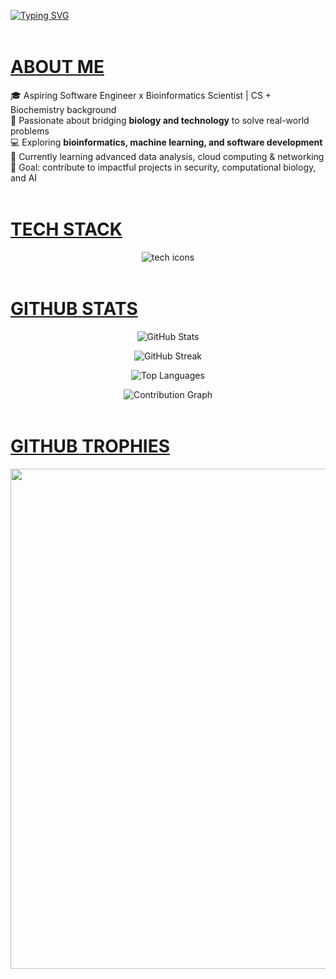 <!-- Typing SVG -->
[![Typing SVG](https://readme-typing-svg.herokuapp.com?font=Fira+Code&size=28&pause=1000&color=000000&width=800&lines=Hi+there%2C+I'm+Kxxcelo+welcome+to+my%0AGithub)](https://git.io/typing-svg)

<p align="center">
  <img src="https://raw.githubusercontent.com/andreasbm/readme/master/assets/lines/rainbow.png" width="100%" height="4px" />
</p>

# <u>ABOUT ME</u>
🎓 Aspiring Software Engineer x Bioinformatics Scientist | CS + Biochemistry background<br>
🧬 Passionate about bridging <b>biology and technology</b> to solve real-world problems<br>
💻 Exploring <b>bioinformatics, machine learning, and software development</b><br>
🌱 Currently learning advanced data analysis, cloud computing & networking<br>
🎯 Goal: contribute to impactful projects in security, computational biology, and AI
</p>

<p align="center">
  <img src="https://raw.githubusercontent.com/andreasbm/readme/master/assets/lines/rainbow.png" width="100%" height="4px" />
</p>

# <u>TECH STACK</u>
<p align="center">
  <img src="https://skillicons.dev/icons?i=cpp,java,python,html,git,github,docker,postman,powershell" alt="tech icons"/>
</p>

<p align="center">
  <img src="https://raw.githubusercontent.com/andreasbm/readme/master/assets/lines/rainbow.png" width="100%" height="4px" />
</p>

# <u>GITHUB STATS</u>

<p align="center">
  <img src="https://github-readme-stats.vercel.app/api?username=Kingsleyxelo&show_icons=true&count_private=true&hide_border=true&theme=radical" alt="GitHub Stats" />
</p>

<p align="center">
  <img src="https://github-readme-streak-stats.herokuapp.com/?user=Kingsleyxelo&theme=radical&hide_border=true" alt="GitHub Streak" />
</p>

<p align="center">
  <img src="https://github-readme-stats.vercel.app/api/top-langs/?username=Kingsleyxelo&langs_count=10&layout=compact&hide_border=true&theme=radical" alt="Top Languages" />
</p>

<p align="center">
  <img src="https://github-readme-activity-graph.vercel.app/graph?username=Kingsleyxelo&theme=radical" alt="Contribution Graph" />
</p>

<p align="center">
  <img src="https://raw.githubusercontent.com/andreasbm/readme/master/assets/lines/rainbow.png" width="100%" height="4px" />
</p>


# <u>GITHUB TROPHIES</u>
<p align="center">
  <img src="https://github-profile-trophy.vercel.app/?username=Kingsleyxelo&theme=radical&no-frame=false&no-bg=false&margin-w=4" width="800" />
</p>
